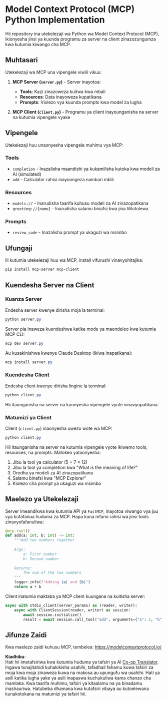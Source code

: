 <!--
CO_OP_TRANSLATOR_METADATA:
{
  "original_hash": "706b9b075dc484b73a053e6e9c709b4b",
  "translation_date": "2025-05-25T13:32:39+00:00",
  "source_file": "04-PracticalImplementation/samples/python/README.md",
  "language_code": "sw"
}
-->
# Model Context Protocol (MCP) Python Implementation

Hii repository ina utekelezaji wa Python wa Model Context Protocol (MCP), ikionyesha jinsi ya kuunda programu za server na client zinazozungumza kwa kutumia kiwango cha MCP.

## Muhtasari

Utekelezaji wa MCP una vipengele viwili vikuu:

1. **MCP Server (`server.py`)** - Server inayotoa:
   - **Tools**: Kazi zinazoweza kuitwa kwa mbali
   - **Resources**: Data inayoweza kupatikana
   - **Prompts**: Violezo vya kuunda prompts kwa model za lugha

2. **MCP Client (`client.py`)** - Programu ya client inayounganisha na server na kutumia vipengele vyake

## Vipengele

Utekelezaji huu unaonyesha vipengele muhimu vya MCP:

### Tools
- `completion` - Inazalisha maandishi ya kukamilisha kutoka kwa modeli za AI (simulated)
- `add` - Calculator rahisi inayoongeza nambari mbili

### Resources
- `models://` - Inarudisha taarifa kuhusu modeli za AI zinazopatikana
- `greeting://{name}` - Inarudisha salamu binafsi kwa jina lililotolewa

### Prompts
- `review_code` - Inazalisha prompt ya ukaguzi wa msimbo

## Ufungaji

Ili kutumia utekelezaji huu wa MCP, install vifurushi vinavyohitajika:

```powershell
pip install mcp-server mcp-client
```

## Kuendesha Server na Client

### Kuanza Server

Endesha server kwenye dirisha moja la terminal:

```powershell
python server.py
```

Server pia inaweza kuendeshwa katika mode ya maendeleo kwa kutumia MCP CLI:

```powershell
mcp dev server.py
```

Au kusakinishwa kwenye Claude Desktop (ikiwa inapatikana):

```powershell
mcp install server.py
```

### Kuendesha Client

Endesha client kwenye dirisha lingine la terminal:

```powershell
python client.py
```

Hii itaunganisha na server na kuonyesha vipengele vyote vinavyopatikana.

### Matumizi ya Client

Client (`client.py`) inaonyesha uwezo wote wa MCP:

```powershell
python client.py
```

Hii itaunganisha na server na kutumia vipengele vyote ikiwemo tools, resources, na prompts. Matokeo yataonyesha:

1. Jibu la tool ya calculator (5 + 7 = 12)
2. Jibu la tool ya completion kwa "What is the meaning of life?"
3. Orodha ya modeli za AI zinazopatikana
4. Salamu binafsi kwa "MCP Explorer"
5. Kiolezo cha prompt ya ukaguzi wa msimbo

## Maelezo ya Utekelezaji

Server imeandikwa kwa kutumia API ya `FastMCP`, inayotoa viwango vya juu vya kufafanua huduma za MCP. Hapa kuna mfano rahisi wa jinsi tools zinavyofafanuliwa:

```python
@mcp.tool()
def add(a: int, b: int) -> int:
    """Add two numbers together
    
    Args:
        a: First number
        b: Second number
    
    Returns:
        The sum of the two numbers
    """
    logger.info(f"Adding {a} and {b}")
    return a + b
```

Client inatumia maktaba ya MCP client kuungana na kuitisha server:

```python
async with stdio_client(server_params) as (reader, writer):
    async with ClientSession(reader, writer) as session:
        await session.initialize()
        result = await session.call_tool("add", arguments={"a": 5, "b": 7})
```

## Jifunze Zaidi

Kwa maelezo zaidi kuhusu MCP, tembelea: https://modelcontextprotocol.io/

**Kiadhibu**:  
Hati hii imetafsiriwa kwa kutumia huduma ya tafsiri ya AI [Co-op Translator](https://github.com/Azure/co-op-translator). Ingawa tunajitahidi kuhakikisha usahihi, tafadhali fahamu kuwa tafsiri za moja kwa moja zinaweza kuwa na makosa au upungufu wa usahihi. Hati ya asili katika lugha yake ya asili inapaswa kuchukuliwa kama chanzo cha mamlaka. Kwa taarifa muhimu, tafsiri ya kitaalamu na ya binadamu inashauriwa. Hatubeba dhamana kwa kutafsiri vibaya au kutoelewana kunakotokana na matumizi ya tafsiri hii.